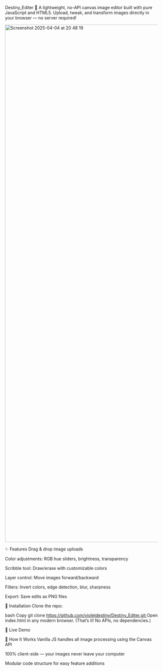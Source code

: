 Destiny_Editer 🎨
A lightweight, no-API canvas image editor built with pure JavaScript and HTML5. Upload, tweak, and transform images directly in your browser — no server required!

<img width="1703" alt="Screenshot 2025-04-04 at 20 48 19" src="https://github.com/user-attachments/assets/3ddbeaab-afb0-41c1-b4c3-b9be20c60638" />


✨ Features
Drag & drop image uploads

Color adjustments: RGB hue sliders, brightness, transparency

Scribble tool: Draw/erase with customizable colors

Layer control: Move images forward/backward

Filters: Invert colors, edge detection, blur, sharpness

Export: Save edits as PNG files

🚀 Installation
Clone the repo:

bash
Copy
git clone [https://github.com/violetdestiny/Destiny_Editer.git  ](https://github.com/violetdestiny/CA3_wed_canvas)
Open index.html in any modern browser.
(That’s it! No APIs, no dependencies.)

🌟 Live Demo


🔧 How It Works
Vanilla JS handles all image processing using the Canvas API

100% client-side — your images never leave your computer

Modular code structure for easy feature additions
